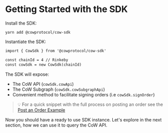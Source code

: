 # Getting Started with the SDK



Install the SDK:

```markup
yarn add @cowprotocol/cow-sdk
```

Instantiate the SDK:

```markdown
import { CowSdk } from '@cowprotocol/cow-sdk'

const chainId = 4 // Rinkeby
const cowSdk = new CowSdk(chainId)
```

The SDK will expose:

* The CoW API (`cowSdk.cowApi`)
* The CoW Subgraph (`cowSdk.cowSubgraphApi`)
* Convenient method to facilitate signing orders (i.e `cowSdk.signOrder`)

> 💡 For a quick snippet with the full process on posting an order see the [Post an Order Example](https://github.com/cowprotocol/cow-sdk/blob/e086d9edeb24b25bb873a11c462019fa1ea4c021/docs/post-order-example.ts)

Now you should have a ready to use SDK instance. Let's explore in the next section, how we can use it to query the CoW API.
